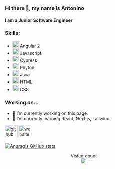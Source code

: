 ### Hi there 👋, my name is Antonino
#### I am a Junior Software Engineer

### Skills:
- <img src='https://cdn.jsdelivr.net/npm/simple-icons@3.0.1/icons/angular.svg' alt='angular' height='20'>  Angular 2 
- <img src='https://cdn.jsdelivr.net/npm/simple-icons@3.0.1/icons/javascript.svg' alt='js' height='20'> Javascript
- <img src='https://cdn.jsdelivr.net/npm/simple-icons@3.0.1/icons/cypress.svg' alt='cypress' height='20'> Cypress
- <img src='https://cdn.jsdelivr.net/npm/simple-icons@3.0.1/icons/python.svg' alt='python' height='20'> Phyton 
- <img src='https://cdn.jsdelivr.net/npm/simple-icons@3.0.1/icons/java.svg' alt='java' height='20'> Java 
- <img src='https://cdn.jsdelivr.net/npm/simple-icons@3.0.1/icons/html5.svg' alt='html' height='20'> HTML 
- <img src='https://cdn.jsdelivr.net/npm/simple-icons@3.0.1/icons/css3.svg' alt='css' height='20'> CSS 

### Working on...

- 🔭 I’m currently working on this page. 
- 🌱 I’m currently learning React, Next.js, Tailwind 


[<img src='https://cdn.jsdelivr.net/npm/simple-icons@3.0.1/icons/github.svg' alt='github' height='40'>](https://github.com/gepp4)  [<img src='https://cdn.jsdelivr.net/npm/simple-icons@3.0.1/icons/icloud.svg' alt='website' height='40'>](https://gepp4.github.io/)  

[![Anurag's GitHub stats](https://github-readme-stats.vercel.app/api?username=gepp4)](https://github.com/anuraghazra/github-readme-stats)
<p align="center"> 
  Visitor count<br>
  <img src="https://profile-counter.glitch.me/gepp4/count.svg" />
</p>
